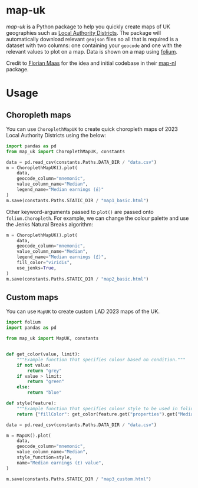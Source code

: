 # map-uk

_map-uk_ is a Python package to help you quickly create maps of UK geographies such as [Local Authority Districts](https://geoportal.statistics.gov.uk/maps/e8b361ba9e98418ba8ff2f892d00c352). The package will automatically download relevant `geojson` files so all that is required is a dataset with two columns: one containing your `geocode` and one with the relevant values to plot on a map. Data is shown on a map using [folium](https://github.com/python-visualization/folium).

Credit to [Florian Maas](https://github.com/fpgmaas) for the idea and initial codebase in their [map-nl](https://github.com/fpgmaas/map-nl/tree/main) package.

# Usage 
## Choropleth maps 

You can use `ChoroplethMapUK` to create quick choropleth maps of 2023 Local Authority Districts using the below: 
```python
import pandas as pd
from map_uk import ChoroplethMapUK, constants

data = pd.read_csv(constants.Paths.DATA_DIR / "data.csv")
m = ChoroplethMapUK().plot(
    data,
    geocode_column="mnemonic",
    value_column_name="Median",
    legend_name="Median earnings (£)"
)
m.save(constants.Paths.STATIC_DIR / "map1_basic.html")
```

Other keyword-arguments passed to `plot()` are passed onto `folium.Choropleth`. For example, we can change the colour palette and use the Jenks Natural Breaks algorithm:

```python
m = ChoroplethMapUK().plot(
    data,
    geocode_column="mnemonic",
    value_column_name="Median",
    legend_name="Median earnings (£)",
    fill_color="viridis",
    use_jenks=True,
)
m.save(constants.Paths.STATIC_DIR / "map2_basic.html")
```
## Custom maps
You can use `MapUK` to create custom LAD 2023 maps of the UK.  

```python
import folium
import pandas as pd

from map_uk import MapUK, constants


def get_color(value, limit):
    """Example function that specifies colour based on condition."""
    if not value:
        return "grey"
    if value > limit:
        return "green"
    else:
        return "blue"

def style(feature):
    """Example function that specifies colour style to be used in folium map."""
    return {"fillColor": get_color(feature.get("properties").get("Median"), limit=35000)}

data = pd.read_csv(constants.Paths.DATA_DIR / "data.csv")

m = MapUK().plot(
    data,
    geocode_column="mnemonic",
    value_column_name="Median",
    style_function=style,
    name="Median earnings (£) value",
)

m.save(constants.Paths.STATIC_DIR / "map3_custom.html")
```